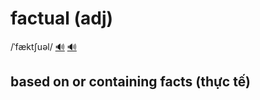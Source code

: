 # factual (adj)

/ˈfæktʃuəl/ [🔊](https://www.oxfordlearnersdictionaries.com/media/english/uk_pron/f/fac/factu/factual__gb_3.mp3) [🔊](https://www.oxfordlearnersdictionaries.com/media/english/us_pron/f/fac/factu/factual__us_1.mp3)

## based on or containing facts (thực tế)